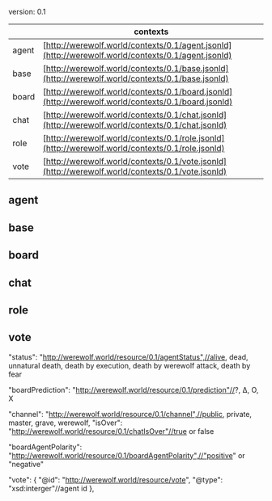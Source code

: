 
version: 0.1

|   |contexts|
---|---
|agent|[http://werewolf.world/contexts/0.1/agent.jsonld](http://werewolf.world/contexts/0.1/agent.jsonld)|
|base|[http://werewolf.world/contexts/0.1/base.jsonld](http://werewolf.world/contexts/0.1/base.jsonld)|
|board|[http://werewolf.world/contexts/0.1/board.jsonld](http://werewolf.world/contexts/0.1/board.jsonld)|
|chat|[http://werewolf.world/contexts/0.1/chat.jsonld](http://werewolf.world/contexts/0.1/chat.jsonld)|
|role|[http://werewolf.world/contexts/0.1/role.jsonld](http://werewolf.world/contexts/0.1/role.jsonld)|
|vote|[http://werewolf.world/contexts/0.1/vote.jsonld](http://werewolf.world/contexts/0.1/vote.jsonld)|

## agent


## base


## board


## chat


## role


## vote


"status": "http://werewolf.world/resource/0.1/agentStatus",//alive, dead, unnatural death, death by execution, death by werewolf attack, death by fear

"boardPrediction": "http://werewolf.world/resource/0.1/prediction"//?, Δ, O, X

"channel": "http://werewolf.world/resource/0.1/channel",//public, private, master, grave, werewolf,
"isOver": "http://werewolf.world/resource/0.1/chatIsOver"//true or false

"boardAgentPolarity": "http://werewolf.world/resource/0.1/boardAgentPolarity",//"positive" or "negative"

"vote": {
			"@id": "http://werewolf.world/resource/vote",
			"@type": "xsd:interger"//agent id
},
